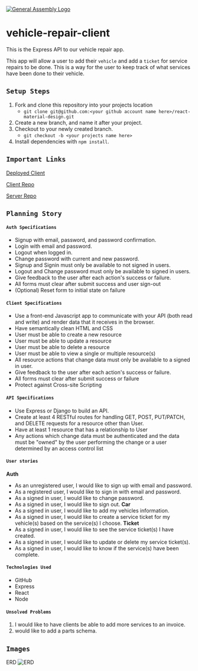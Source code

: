 [![General Assembly Logo](https://camo.githubusercontent.com/1a91b05b8f4d44b5bbfb83abac2b0996d8e26c92/687474703a2f2f692e696d6775722e636f6d2f6b6538555354712e706e67)](https://generalassemb.ly/education/web-development-immersive)

# vehicle-repair-client
This is the Express API to our vehicle repair app.

This app will allow a user to add their `vehicle` and add a `ticket` for service repairs to be done.  This is a way for the user to keep track of what services have been done to their vehicle.

## `Setup Steps`
1. Fork and clone this repository into your projects location 
   - `git clone git@github.com:<your github account name here>/react-material-design.git`
2. Create a new branch, and name it after your project. 
2. Checkout to your newly created branch.
   - `git checkout -b <your projects name here>`
4. Install dependencies with ```npm install```.

## `Important Links`
[Deployed Client](https://hernandoit.github.io/vehicle-repair-client/)

[Client Repo](https://github.com/hernandoit/vehicle-repair-client)

[Server Repo](https://github.com/hernandoit/express-api-vehicle-repair)


## `Planning Story`

#### `Auth Specifications`
 - Signup with email, password, and password confirmation.
 - Login with email and password.
 - Logout when logged in.
 - Change password with current and new password.
 - Signup and Signin must only be available to not signed in users.
 - Logout and Change password must only be available to signed in users.
 - Give feedback to the user after each action's success or failure.
 - All forms must clear after submit success and user sign-out
 - (Optional) Reset form to initial state on failure

#### `Client Specifications`
 - Use a front-end Javascript app to communicate with your API (both read and write) and render data that it receives in the browser.
 - Have semantically clean HTML and CSS
 - User must be able to create a new resource
 - User must be able to update a resource
 - User must be able to delete a resource
 - User must be able to view a single or multiple resource(s)
 - All resource actions that change data must only be available to a signed in user.
 - Give feedback to the user after each action's success or failure.
 - All forms must clear after submit success or failure
 - Protect against Cross-site Scripting

#### `API Specifications`
 - Use Express or Django to build an API.
 - Create at least 4 RESTful routes for handling GET, POST, PUT/PATCH, and DELETE requests for a resource other than User.
 - Have at least 1 resource that has a relationship to User
 - Any actions which change data must be authenticated and the data must be "owned" by the user performing the change or a user determined by an access control list
#### `User stories`
**Auth**
- As an unregistered user, I would like to sign up with email and password.
- As a registered user, I would like to sign in with email and password.
- As a signed in user, I would like to change password.
- As a signed in user, I would like to sign out.
**Car**
- As a signed in user, I would like to add my vehicles information.
- As a signed in user, I would like to create a service ticket for my vehicle(s) 
based on the service(s) I choose.
**Ticket**
- As a signed in user, I would like to see the service ticket(s) I have created.
- As a signed in user, I would like to update or delete my service ticket(s).
- As a signed in user, I would like to know if the service(s) have been complete.


#### `Technologies Used`
- GitHub
- Express
- React
- Node

#### `Unsolved Problems`
1. I would like to have clients be able to add more services to an invoice.
2. would like to add a parts schema.

## `Images`
ERD
![ERD](https://i.imgur.com/YJj5bCe.png)